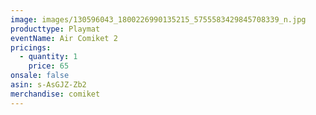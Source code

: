 ```yaml
---
image: images/130596043_1800226990135215_5755583429845708339_n.jpg
producttype: Playmat
eventName: Air Comiket 2
pricings:
  - quantity: 1
    price: 65
onsale: false
asin: s-AsGJZ-Zb2
merchandise: comiket
---
```

